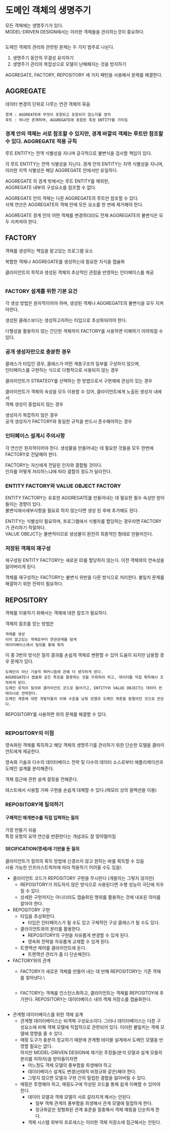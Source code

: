 # 도메인 객체의 생명주기

모든 객체에는 생명주기가 있다.\
MODEL-DRIVEN DESIGN에서는 이러한 객체들을 관리하는것이 중요하다.

<img src="../../../.gitbook/assets/file.excalidraw.svg" alt="" class="gitbook-drawing">

도메인 객체의 관리와 관련된 문제는 두 가지 범주로 나뉜다.

1. 생명주기 동안의 무결성 유지하기
2. 생명주기 관리의 복잡성으로 모델이 난해해지는 것을 방지하기

AGGREGATE, FACTORY, REPOSITORY 세 가지 패턴을 사용해서 문제를 해결한다.

## AGGREGATE

데이터 변경의 단위로 다루는 연관 객체의 묶음

```
경계 : AGGREATE에 무엇이 포함되고 포함되지 않는지를 정의
루트 : 하나만 존재하며, AGGREGATE에 포함된 특정 ENTITY를 가리킴
```

### 경계 안의 객체는 서로 참조할 수 있지만, 경계 바깥의 객체는 루트만 참조할 수 있다.  AGGREGATE 적용 규칙

루트 ENTITY는 전역 식별성을 지니며 궁극적으로 불변식을 검사할 책임이 있다.

각 루트 ENTITY는 전역 식별성을 지닌다. 경계 안의 ENTITY는 지역 식별성을 지니며, \
이러한 지역 식별성은 해당 AGGREGATE 안에서만 유일하다.

AGGREGATE 의 경계 밖에서는 루트 ENTITY를 제외한,\
AGGREGATE 내부의 구성요소를 참조할 수 없다.

AGGREGATE 안의 객체는 다른 AGGREGATE의 루트만 참조할 수 있다.\
삭제 연산은 AGGREGATE의 객체 안에 모든 요소를 한 번에 제거해야 한다.

AGGREGATE 경계 안의 어떤 객체를 변경하더라도 전체 AGGREGATE의 불변식은 모두 지켜져야 한다.

## FACTORY

객체를 생성하는 책임을 맡고있는 프로그램 요소

복합한 객체나 AGGREGATE를 생성하는데 필요한 지식을 캡슐화

클라이언트의 목적과 생성된 객체의 추상적인 관점을 반영하는 인터페이스를 제공

<img src="../../../.gitbook/assets/file.excalidraw (1).svg" alt="" class="gitbook-drawing">

### FACTORY 설계를 위한 기본 요건

각 생성 방법은 원자적이어야 하며, 생성된 객체나 AGGREGATE의 불변식을 모두 지켜야한다.

생성된 클래스보다는 생성하고자하는 타입으로 추상화되어야 한다.

다형성을 활용하지 않는 간단한 객체까지 FACTORY를 사용하면 이해하기 어려워질 수 있다.

### 공개 생성자만으로 충분한 경우

클래스가 타입인 경우, 클래스가 어떤 계층구조의 일부를 구성하지 않으며, \
인터페이스를 구현하는 식으로 다형적으로 사용되지 않는 경우

&#x20;클라이언트가 STRATEGY를 선택하는 한 방법으로서 구현체에 관심이 있는 경우

클라이언트가 객체의 속성을 모두 이용할 수 있어, 클라이언트에게 노출된 생성자 내에서 \
객체 생성이 중첩되지 않는 경우

생성자가 복잡하지 않은 경우\
공개 생성자가 FACTORY와 동일한 규칙을 반드시 준수해야하는 경우

### 인터페이스 설계시 주의사항

각 연산은 원자적이어야 한다. 생성물을 만들어내는 데 필요한 것들을 모두 한번에 FACTORY로 전달해야 한다.

FACTORY는 자신에게 전달된 인자와 결합될 것이다. \
인자를 어떻게 처리하느냐에 따라 결합의 정도가 달라진다.

### ENTITY FACTORY와 VALUE OBJECT FACTORY

ENTITY FACTORY는 유효한 AGGREGATE를 만들어내는 데 필요한 필수 속성만 받아들이는 경향이 있다. \
불변식에서세부사항을 필요로 하지 않는다면 생성 된 후에 추가해도 된다.

ENTITY는 식별성이 필요하며, 프로그램에서 식별자를 할당하는 경우라면 FACTORY가 관리하기 적절하다.\
VALUE OBEJCT는 불변적이므로 생성물이 완전히 최종적인 형태로 만들어진다.

### 저장된 객체의 재구성

재구성된 ENTITY FACTORY는 새로운 ID를 할당하지 않는다. 이전 객체와의 연속성을 잃어버리게 된다.

객체를 재구성하는 FACTORY는 불변식 위반을 다른 방식으로 처리한다. 불일치 문제를 해결하기 위한 전략이 필요하다.

## REPOSITORY

객체를 이용하기 위해서는 객체에 대한 참조가 필요하다.

객체의 참조를 얻는 방법은

```
객체를 생성
이미 알고있는 객체로부터 연관관계를 탐색
데이터베이스에서 질의를 통해 획득
```

이 중 3번의 방식은 질의 결과를 손쉽게 객체로 변환할 수 있어 도움이 되지만 남용할 경우 문제가 있다.

```
도메인이 아닌 기술적 메커니즘에 관해 더 생각하게 된다.
AGGREGATE나 캡슐화 같은 특징을 활용하는 것을 우회하려 하고, 데이터를 직접 획득해서 조작하게 된다.
도메인 로직이 질의와 클라이언트 코드로 들어가고, ENTITY와 VALUE OBJECT는 데이터 컨테이너로 전락한다.
도메인 계층에 대한 개발자들의 이해 수준을 낮춰 모델과 도메인 계층을 동떨어진 것으로 만든다.
```

REPOSITORY를 사용하면 위의 문제를 해결할 수 있다.

<img src="../../../.gitbook/assets/file.excalidraw (1).svg" alt="" class="gitbook-drawing">

### REPOSITORY의 이점

영속화된 객체를 획득하고 해당 객체의 생명주기를 관리하기 위한 단순한 모델을 클라이언트에게 제공한다.

영속화 기술과 다수의 데이터베이스 전략 및 다수의 데이터 소스로부터 애플리케이션과 도메인 설계를 분리해준다.

객체 접근에 관한 설계 결정을 전해준다.

테스트에서 사용할 가짜 구현을 손쉽게 대체할 수 있다.(메모리 상의 컬렉션을 이용)

### REPOSITORY에 질의하기

#### 구체적인 매개변수를 직접 입력하는 질의

가장 만들기 쉬움\
특정 유형의 요약 연산을 반환한다는 개념과도 잘 맞아떨어짐

#### SECIFICATION(명세)에 기반을 둔 질의

클라이언트가 질의의 획득 방법에 신경쓰지 않고 원하는 바를 획득할 수 있음\
사용 가능한 인프라스트럭처에 따라 적용하기 어려울 수도 있음\


* 클라이언트 코드가 REPOSITORY 구현을 무시한다 (개발자는 그렇지 않지만)
  * REPOSITORY가 의도하지 않은 방식으로 사용된다면 수행 성능이 극단에 치우칠 수 있다.
  * 상세한 구현까지는 아니더라도 캡슐화된 행위를 활용하는 것에 내포된 의미를 알아야 한다.
* REPOSITORY 구현
  * 타입을 추상화한다.
    * 타입은 인터페이스가 될 수도 있고 구체적인 구상 클래스가 될 수도 있다.
  * 클라이언트와의 분리를 활용한다.
    * REPOSITORY의 구현을 자유롭게 변경할 수 있게 된다.
    * 영속화 전략을 자유롭게 교체할 수 있게 된다.
  * 트랜잭션 제어를 클라이언트에 둔다.
    * 트랜잭션 관리가 좀 더 단순해진다.
* FACTORY와의 관계
  *   FACTORY가 새로운 객체를 만들어 내는 데 반해 REPOSITORY는 기존 객체를 찾아낸다.\


      <figure><img src="https://blog.kakaocdn.net/dn/ciB7IC/btrn4rVOBzS/MCwd9vqKYdGJjlsEHe2GvK/img.png" alt=""><figcaption></figcaption></figure>

      &#x20;
  *   FACTORY는 객체를 인스턴스화하고, 클라이언트는 객체를 REPOSITOY에 추가한다. REPOSITORY는 데이터베이스 내의 객체 저장소를 캡슐화한다.

      <figure><img src="https://blog.kakaocdn.net/dn/Yh2Sh/btrn6yz9fk7/kx3gPbNKq6YmH6iULIzyc1/img.png" alt=""><figcaption></figcaption></figure>

      &#x20;
* 관계형 데이터베이스를 위한 객체 설계
  * 관계형 데이터베이스는 비객체 구성요소이다. 그러나 데이터베이스는 다른 구성요소에 비해 객체 모델에 직접적으로 관련되어 있다. 이러한 불일치는 객체 모델에 영향을 줄 수 있다.
  * 매핑 도구가 충분히 정교하기 때문에 관계형 테이블 설계에서 도메인 모델을 반영할 필요는 없다.\
    하지만 MODEL-DRIVEN DESIGN에 제기된 주장들(분석 모델과 설계 모들의 분리를 피하자)을 받아들이자면
    * 어느정도 객체 모델의 풍부함을 희생해야 하고
    * 데이터베이스 설계도 변경(선태적 비정규화 같은)해야 한다.
    * 그렇지 않으면 모델과 구현 간의 밀접한 결합을 잃어버릴 수 있다.
  * 매핑은 투명해야 하고, 매핑도구에 작성된 코드를 통해 쉽게 이해할 수 있어야 한다.
    * 데이터 모델과 객체 모델이 서로 갈라지게 해서는 안된다.
      * 일부 객체 관계의 풍부함을 희생해서 관계 모델에 밀접하게 한다.
      * 정규화같은 정형화된 관계 표준을 절충해서 객체 매핑을 단순하게 한다.
    * 객체 시스템 외부의 프로세스는 이러한 객체 저장소에 접근해서는 안된다.
